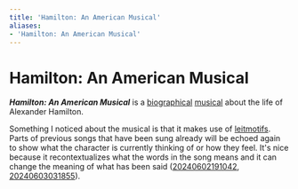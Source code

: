 ```yaml
---
title: 'Hamilton: An American Musical'
aliases:
- 'Hamilton: An American Musical'
---
```


# Hamilton: An American Musical

_**Hamilton: An American Musical**_ is a [biographical](../indices/biography.md) [musical](../indices/musicals.md) about the life of Alexander Hamilton.

Something I noticed about the musical is that it makes use of [leitmotifs](leitmotif.md). Parts of previous songs that have been sung already will be echoed again to show what the character is currently thinking of or how they feel. It's nice because it recontextualizes what the words in the song means and it can change the meaning of what has been said ([20240602191042](../entries/20240602191042.md), [20240603031855](../entries/20240603031855.md)).
